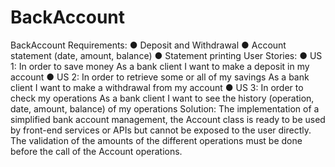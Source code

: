 # BackAccount
BackAccount
Requirements:
● Deposit and Withdrawal
● Account statement (date, amount, balance)
● Statement printing
User Stories:
● US 1: In order to save money As a bank client I want to make a deposit in my account
● US 2: In order to retrieve some or all of my savings As a bank client I want to make a withdrawal from my
account
● US 3: In order to check my operations As a bank client I want to see the history (operation, date, amount,
balance) of my operations
Solution:
The implementation of a simplified bank account management, the Account class is ready to be used by front-end
services or APIs but cannot be exposed to the user directly. The validation of the amounts of the different
operations must be done before the call of the Account operations.
